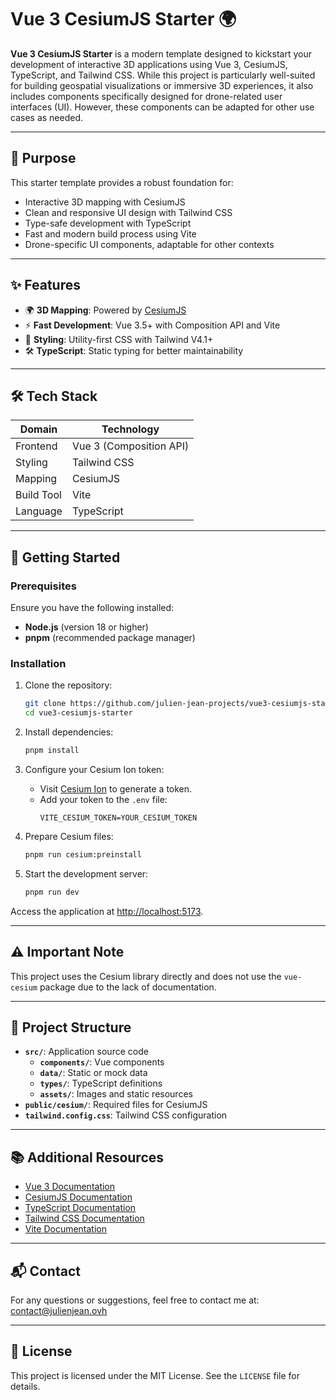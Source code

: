 # Vue 3 CesiumJS Starter 🌍

**Vue 3 CesiumJS Starter** is a modern template designed to kickstart your development of interactive 3D applications using Vue 3, CesiumJS, TypeScript, and Tailwind CSS. While this project is particularly well-suited for building geospatial visualizations or immersive 3D experiences, it also includes components specifically designed for drone-related user interfaces (UI). However, these components can be adapted for other use cases as needed.

---

## 🎯 Purpose

This starter template provides a robust foundation for:
- Interactive 3D mapping with CesiumJS
- Clean and responsive UI design with Tailwind CSS
- Type-safe development with TypeScript
- Fast and modern build process using Vite
- Drone-specific UI components, adaptable for other contexts

---

## ✨ Features

- 🌍 **3D Mapping**: Powered by [CesiumJS](https://cesium.com/)
- ⚡ **Fast Development**: Vue 3.5+ with Composition API and Vite
- 🎨 **Styling**: Utility-first CSS with Tailwind V4.1+
- 🛠️ **TypeScript**: Static typing for better maintainability

---

## 🛠️ Tech Stack

| Domain       | Technology           |
|--------------|----------------------|
| Frontend     | Vue 3 (Composition API) |
| Styling      | Tailwind CSS          |
| Mapping      | CesiumJS              |
| Build Tool   | Vite                  |
| Language     | TypeScript            |

---

## 🚀 Getting Started

### Prerequisites

Ensure you have the following installed:
- **Node.js** (version 18 or higher)
- **pnpm** (recommended package manager)

### Installation

1. Clone the repository:
   ```bash
   git clone https://github.com/julien-jean-projects/vue3-cesiumjs-starter
   cd vue3-cesiumjs-starter
   ```

2. Install dependencies:
   ```bash
   pnpm install
   ```

3. Configure your Cesium Ion token:
   - Visit [Cesium Ion](https://ion.cesium.com/tokens) to generate a token.
   - Add your token to the `.env` file:
     ```env
     VITE_CESIUM_TOKEN=YOUR_CESIUM_TOKEN
     ```

4. Prepare Cesium files:
   ```bash
   pnpm run cesium:preinstall
   ```

5. Start the development server:
   ```bash
   pnpm run dev
   ```

Access the application at [http://localhost:5173](http://localhost:5173).

---

## ⚠️ Important Note

This project uses the Cesium library directly and does not use the `vue-cesium` package due to the lack of documentation.

---

## 📂 Project Structure

- **`src/`**: Application source code
  - **`components/`**: Vue components
  - **`data/`**: Static or mock data
  - **`types/`**: TypeScript definitions
  - **`assets/`**: Images and static resources
- **`public/cesium/`**: Required files for CesiumJS
- **`tailwind.config.css`**: Tailwind CSS configuration

---

## 📚 Additional Resources

- [Vue 3 Documentation](https://vuejs.org/)
- [CesiumJS Documentation](https://cesium.com/learn/cesiumjs/)
- [TypeScript Documentation](https://www.typescriptlang.org/)
- [Tailwind CSS Documentation](https://tailwindcss.com/)
- [Vite Documentation](https://vitejs.dev/)

---

## 📬 Contact

For any questions or suggestions, feel free to contact me at: [contact@julienjean.ovh](mailto:contact@julienjean.ovh)

---

## 📜 License

This project is licensed under the MIT License. See the `LICENSE` file for details.
